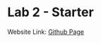 # Lab 2 - Starter
Website Link: [Github Page](<https://kungharrison.github.io/CSE110-lab2/> "Meeting Minutes")
